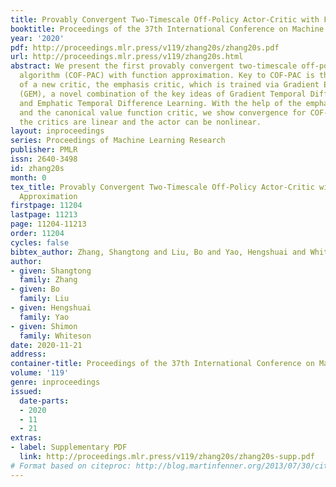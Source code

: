 ```yaml
---
title: Provably Convergent Two-Timescale Off-Policy Actor-Critic with Function Approximation
booktitle: Proceedings of the 37th International Conference on Machine Learning
year: '2020'
pdf: http://proceedings.mlr.press/v119/zhang20s/zhang20s.pdf
url: http://proceedings.mlr.press/v119/zhang20s.html
abstract: We present the first provably convergent two-timescale off-policy actor-critic
  algorithm (COF-PAC) with function approximation. Key to COF-PAC is the introduction
  of a new critic, the emphasis critic, which is trained via Gradient Emphasis Learning
  (GEM), a novel combination of the key ideas of Gradient Temporal Difference Learning
  and Emphatic Temporal Difference Learning. With the help of the emphasis critic
  and the canonical value function critic, we show convergence for COF-PAC, where
  the critics are linear and the actor can be nonlinear.
layout: inproceedings
series: Proceedings of Machine Learning Research
publisher: PMLR
issn: 2640-3498
id: zhang20s
month: 0
tex_title: Provably Convergent Two-Timescale Off-Policy Actor-Critic with Function
  Approximation
firstpage: 11204
lastpage: 11213
page: 11204-11213
order: 11204
cycles: false
bibtex_author: Zhang, Shangtong and Liu, Bo and Yao, Hengshuai and Whiteson, Shimon
author:
- given: Shangtong
  family: Zhang
- given: Bo
  family: Liu
- given: Hengshuai
  family: Yao
- given: Shimon
  family: Whiteson
date: 2020-11-21
address: 
container-title: Proceedings of the 37th International Conference on Machine Learning
volume: '119'
genre: inproceedings
issued:
  date-parts:
  - 2020
  - 11
  - 21
extras:
- label: Supplementary PDF
  link: http://proceedings.mlr.press/v119/zhang20s/zhang20s-supp.pdf
# Format based on citeproc: http://blog.martinfenner.org/2013/07/30/citeproc-yaml-for-bibliographies/
---
```

